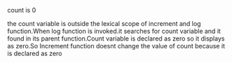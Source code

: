 count is 0

the count variable is outside the lexical scope of increment and log function.When log function is invoked.it searches for count variable and it found in its parent function.Count variable is declared as zero so it displays as zero.So Increment function doesnt change the value of count because it is declared as zero